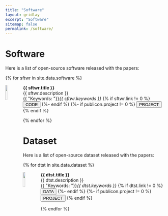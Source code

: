 ```yaml
---
title: "Software"
layout: gridlay
excerpt: "Software"
sitemap: false
permalink: /software/
---
```


# Software

Here is a list of open-source software released with the papers:

{% for sftwr in site.data.software %}
<div class="row">
<div class="col-sm-11 clearfix">
 <div class="well well-sm">
  <img src="{{ site.url }}{{ site.baseurl }}/images/softwarepic/{{ sftwr.image }}" class="img-responsive" width="11%" style="float: left" />
  <p><strong>{{ sftwr.title }}</strong><br> 
  {{ sftwr.description }}<br>
  {{ "Keywords: "}}<em>{{ sftwr.keywords }}</em> 
  {% if sftwr.link != 0 %}
      <button type="button" class="btn-xs btn-info" onclick="window.location.href= '{{ sftwr.link }}'">
      CODE
      </button> 
  {%- endif %}
  {%- if publicon.project != 0 %}
      <button type="button" class="btn-xs btn-info" onclick="window.location.href= '{{ sftwr.project }}'">
      PROJECT
      </button> 
  {% endif %}
  </p>
 </div>
</div>
</div>
{% endfor %}


# Dataset

Here is a list of open-source dataset released with the papers:

{% for dtst in site.data.dataset %}
<div class="row">
<div class="col-sm-11 clearfix">
 <div class="well well-sm">
  <img src="{{ site.url }}{{ site.baseurl }}/images/softwarepic/{{ dtst.image }}" class="img-responsive" width="11%" style="float: left" />
  <p><strong>{{ dtst.title }}</strong><br> 
  {{ dtst.description }}<br>
  {{ "Keywords: "}}<em>{{ dtst.keywords }}</em> 
  {% if dtst.link != 0 %}
      <button type="button" class="btn-xs btn-info" onclick="window.location.href= '{{ dtst.link }}'">
      DATA
      </button> 
  {%- endif %}
  {%- if publicon.project != 0 %}
      <button type="button" class="btn-xs btn-info" onclick="window.location.href= '{{ dtst.project }}'">
      PROJECT
      </button> 
  {% endif %}
  </p>
 </div>
</div>
</div>
{% endfor %}

\
&nbsp;
